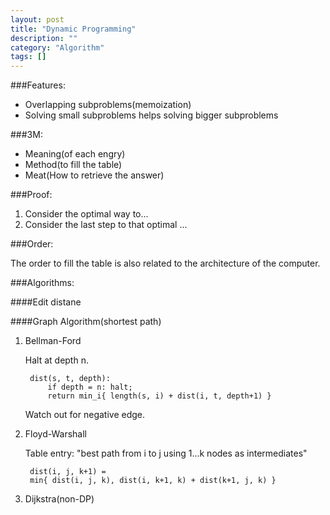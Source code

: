 ```yaml
---
layout: post
title: "Dynamic Programming"
description: ""
category: "Algorithm"
tags: []
---
```


###Features:

-   Overlapping subproblems(memoization)
-   Solving small subproblems helps solving bigger subproblems

###3M:

-   Meaning(of each engry) 
-   Method(to fill the table)
-   Meat(How to retrieve the answer)

###Proof:

1. Consider the optimal way to...
2. Consider the last step to that optimal ...

###Order:

The order to fill the table is also related to the architecture of the computer.

###Algorithms:

####Edit distane

####Graph Algorithm(shortest path)

1. Bellman-Ford

    Halt at depth n.

        dist(s, t, depth):
            if depth = n: halt;
            return min_i{ length(s, i) + dist(i, t, depth+1) }

    Watch out for negative edge.

2. Floyd-Warshall

    Table entry: "best path from i to j using 1...k nodes as intermediates"

        dist(i, j, k+1) = 
        min{ dist(i, j, k), dist(i, k+1, k) + dist(k+1, j, k) }

3. Dijkstra(non-DP)

